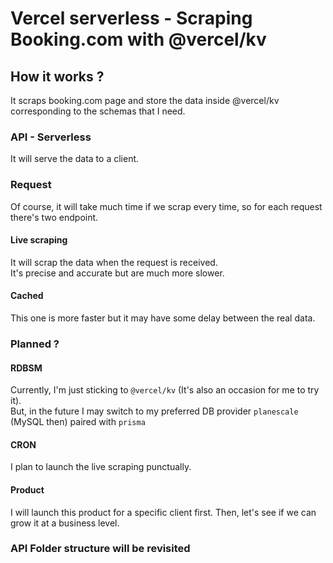 # Vercel serverless - Scraping Booking.com with @vercel/kv

## How it works ?

It scraps booking.com page and store the data inside @vercel/kv corresponding to the schemas that I need.

### API - Serverless

It will serve the data to a client.

### Request

Of course, it will take much time if we scrap every time, so for each request there's two endpoint.

#### Live scraping

It will scrap the data when the request is received.  
It's precise and accurate but are much more slower.

#### Cached

This one is more faster but it may have some delay between the real data.

### Planned ?

#### RDBSM

Currently, I'm just sticking to `@vercel/kv` (It's also an occasion for me to try it).  
But, in the future I may switch to my preferred DB provider `planescale` (MySQL then) paired with `prisma`

#### CRON

I plan to launch the live scraping punctually.

#### Product

I will launch this product for a specific client first. Then, let's see if we can grow it at a business level.

### API Folder structure will be revisited
